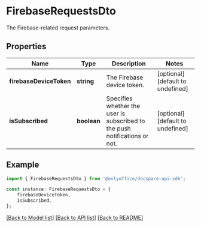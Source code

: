 # FirebaseRequestsDto

The Firebase-related request parameters.

## Properties

Name | Type | Description | Notes
------------ | ------------- | ------------- | -------------
**firebaseDeviceToken** | **string** | The Firebase device token. | [optional] [default to undefined]
**isSubscribed** | **boolean** | Specifies whether the user is subscribed to the push notifications or not. | [optional] [default to undefined]

## Example

```typescript
import { FirebaseRequestsDto } from '@onlyoffice/docspace-api-sdk';

const instance: FirebaseRequestsDto = {
    firebaseDeviceToken,
    isSubscribed,
};
```

[[Back to Model list]](../README.md#documentation-for-models) [[Back to API list]](../README.md#documentation-for-api-endpoints) [[Back to README]](../README.md)
